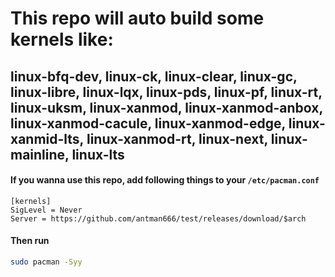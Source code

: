 # This repo will auto build some kernels like:

## linux-bfq-dev, linux-ck, linux-clear, linux-gc, linux-libre, linux-lqx, linux-pds, linux-pf, linux-rt, linux-uksm, linux-xanmod, linux-xanmod-anbox, linux-xanmod-cacule, linux-xanmod-edge, linux-xanmid-lts, linux-xanmod-rt, linux-next, linux-mainline, linux-lts

#### If you wanna use this repo, add following things to your `/etc/pacman.conf`

```
[kernels]
SigLevel = Never
Server = https://github.com/antman666/test/releases/download/$arch
```

#### Then run

```bash
sudo pacman -Syy
```
